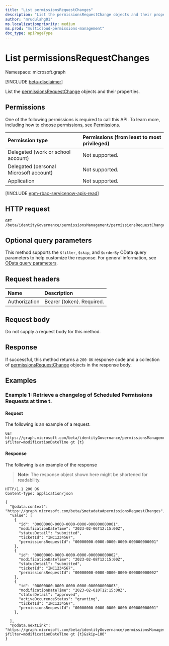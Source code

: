 ```yaml
---
title: "List permissionsRequestChanges"
description: "List the permissionsRequestChange objects and their properties."
author: "mrudulahg01"
ms.localizationpriority: medium
ms.prod: "multicloud-permissions-management"
doc_type: apiPageType
---
```


# List permissionsRequestChanges
Namespace: microsoft.graph

[!INCLUDE [beta-disclaimer](../../includes/beta-disclaimer.md)]

List the [permissionsRequestChange](../resources/permissionsrequestchange.md) objects and their properties.

## Permissions
One of the following permissions is required to call this API. To learn more, including how to choose permissions, see [Permissions](/graph/permissions-reference).

|Permission type|Permissions (from least to most privileged)|
|:---|:---|
|Delegated (work or school account)|Not supported.|
|Delegated (personal Microsoft account)|Not supported.|
|Application|Not supported.|

[!INCLUDE [epm-rbac-servicenow-apis-read](../includes/rbac-for-apis/epm-rbac-servicenow-apis-read.md)]

## HTTP request

<!-- {
  "blockType": "ignored"
}
-->
``` http
GET /beta/identityGovernance/permissionsManagement/permissionsRequestChanges
```

## Optional query parameters
This method supports the `$filter`, `$skip`, and `$orderBy` OData query parameters to help customize the response. For general information, see [OData query parameters](/graph/query-parameters).

## Request headers
|Name|Description|
|:---|:---|
|Authorization|Bearer {token}. Required.|

## Request body
Do not supply a request body for this method.

## Response

If successful, this method returns a `200 OK` response code and a collection of [permissionsRequestChange](../resources/permissionsrequestchange.md) objects in the response body.

## Examples

### Example 1: Retrieve a changelog of Scheduled Permissions Requests at time t.

#### Request
The following is an example of a request.
<!-- {
  "blockType": "request",
  "name": "list_permissionsrequestchange"
}
-->
``` http
GET https://graph.microsoft.com/beta/identityGovernance/permissionsManagement/permissionsRequestChanges?$filter=modificationDateTime gt {t}
```


#### Response
The following is an example of the response
>**Note:** The response object shown here might be shortened for readability.
<!-- {
  "blockType": "response",
  "truncated": true,
  "@odata.type": "Collection(microsoft.graph.permissionsRequestChange)"
}
-->
``` http
HTTP/1.1 200 OK
Content-Type: application/json

{
  "@odata.context": "https://graph.microsoft.com/beta/$metadata#permissionsRequestChanges",
  "value": [
    {
      "id": "00000000-0000-0000-0000-000000000001",
      "modificationDateTime": "2023-02-06T12:15:00Z",
      "statusDetail": "submitted",
      "ticketId": "INC1234567",
      "permissionsRequestId": "00000000-0000-0000-0000-000000000001"
    },
    {
      "id": "00000000-0000-0000-0000-000000000002",
      "modificationDateTime": "2023-02-08T12:15:00Z",
      "statusDetail": "submitted",
      "ticketId": "INC1234567",
      "permissionsRequestId": "00000000-0000-0000-0000-000000000002"
    },
    {
      "id": "00000000-0000-0000-0000-000000000003",
      "modificationDateTime": "2023-02-010T12:15:00Z",
      "statusDetail": "approved",
      "activeOccurenceStatus": "granting",
      "ticketId": "INC1234567",
      "permissionsRequestId": "00000000-0000-0000-0000-000000000001"
    },

  ],
  "@odata.nextLink": "https://graph.microsoft.com/beta/identityGovernance/permissionsManagement/permissionsRequestChanges?$filter=modificationDateTime gt {t}&skip=100"
}
```


